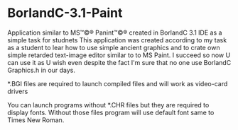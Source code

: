 # BorlandC-3.1-Paint
Application similar to MS™©® Panint™©® created in BorlandC 3.1 IDE as a simple task for studnets
This application was created according to my task as a student to lear how to use simple ancient graphics and to crate own simple retarded text-image editor similar to    to MS Paint. I succeed so now U can use it as U wish even despite the fact I'm sure that no one use BorlandC Graphics.h in our days.

*.BGI files are required to launch compiled files and will work as video-card drivers

You can launch programs without *.CHR files but they are required to display fonts. Without those files program will use default font same to Times New Roman.
